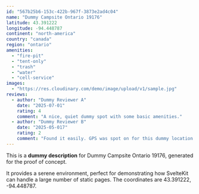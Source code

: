 ```yaml
---
id: "567b25b6-153c-422b-967f-3873e2ad4c04"
name: "Dummy Campsite Ontario 19176"
latitude: 43.391222
longitude: -94.448787
continent: "north-america"
country: "canada"
region: "ontario"
amenities:
  - "fire-pit"
  - "tent-only"
  - "trash"
  - "water"
  - "cell-service"
images:
  - "https://res.cloudinary.com/demo/image/upload/v1/sample.jpg"
reviews:
  - author: "Dummy Reviewer A"
    date: "2025-07-01"
    rating: 4
    comment: "A nice, quiet dummy spot with some basic amenities."
  - author: "Dummy Reviewer B"
    date: "2025-05-017"
    rating: 2
    comment: "Found it easily. GPS was spot on for this dummy location."
---
```


This is a **dummy description** for Dummy Campsite Ontario 19176, generated for the proof of concept.

It provides a serene environment, perfect for demonstrating how SvelteKit can handle a large number of static pages. The coordinates are 43.391222, -94.448787.
